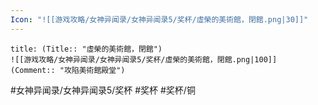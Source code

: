 ```yaml
---
Icon: "![[游戏攻略/女神异闻录/女神异闻录5/奖杯/虛榮的美術館，閉館.png|30]]"
---
```

```ad-common-bronze-trophy
title: (Title:: "虛榮的美術館，閉館")
![[游戏攻略/女神异闻录/女神异闻录5/奖杯/虛榮的美術館，閉館.png|100]]
(Comment:: "攻陷美術館殿堂")
```

#女神异闻录/女神异闻录5/奖杯 #奖杯 #奖杯/铜

